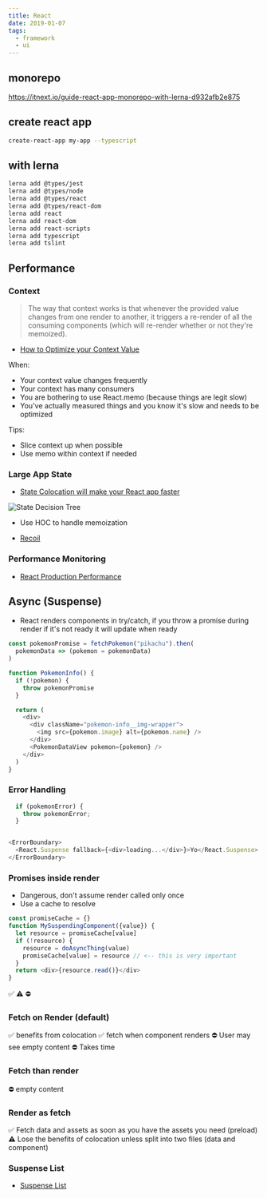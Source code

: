 ```yaml
---
title: React
date: 2019-01-07
tags:
  - framework
  - ui
---
```


## monorepo

https://itnext.io/guide-react-app-monorepo-with-lerna-d932afb2e875

## create react app

```bash
create-react-app my-app --typescript
```

## with lerna

```bash
lerna add @types/jest
lerna add @types/node
lerna add @types/react
lerna add @types/react-dom
lerna add react
lerna add react-dom
lerna add react-scripts
lerna add typescript
lerna add tslint
```

## Performance

### Context

> The way that context works is that whenever the provided value changes from one render to another, it triggers a re-render of all the consuming components (which will re-render whether or not they're memoized).

- [How to Optimize your Context Value](https://github.com/kentcdodds/old-kentcdodds.com/blob/319db97260078ea4c263e75166f05e2cea21ccd1/content/blog/how-to-optimize-your-context-value/index.md)

When:

- Your context value changes frequently
- Your context has many consumers
- You are bothering to use React.memo (because things are legit slow)
- You've actually measured things and you know it's slow and needs to be optimized

Tips:

- Slice context up when possible
- Use memo within context if needed

### Large App State

- [State Colocation will make your React app faster](https://kentcdodds.com/blog/state-colocation-will-make-your-react-app-faster)

![State Decision Tree](https://res.cloudinary.com/kentcdodds-com/image/upload/f_auto,q_auto,dpr_2.0,w_1600/v1625033349/kentcdodds.com/content/blog/state-colocation-will-make-your-react-app-faster/where-to-put-state.png)

- Use HOC to handle memoization

- [Recoil](https://recoiljs.org/docs/basic-tutorial/intro)

### Performance Monitoring

- [React Production Performance](https://kentcdodds.com/blog/react-production-performance-monitoring)

## Async (Suspense)

- React renders components in try/catch, if you throw a promise during render if it's not ready it will update when ready

```typescript
const pokemonPromise = fetchPokemon("pikachu").then(
  pokemonData => (pokemon = pokemonData)
)

function PokemonInfo() {
  if (!pokemon) {
    throw pokemonPromise
  }

  return (
    <div>
      <div className="pokemon-info__img-wrapper">
        <img src={pokemon.image} alt={pokemon.name} />
      </div>
      <PokemonDataView pokemon={pokemon} />
    </div>
  )
}
```

### Error Handling

```typescript
  if (pokemonError) {
    throw pokemonError;
  }


<ErrorBoundary>
  <React.Suspense fallback={<div>loading...</div>}>Yo</React.Suspense>
</ErrorBoundary>
```

### Promises inside render 

- Dangerous, don't assume render called only once
- Use a cache to resolve

```typescript
const promiseCache = {}
function MySuspendingComponent({value}) {
  let resource = promiseCache[value]
  if (!resource) {
    resource = doAsyncThing(value)
    promiseCache[value] = resource // <-- this is very important
  }
  return <div>{resource.read()}</div>
}
```

✅ ⚠️ ⛔
### Fetch on Render (default)

✅ benefits from colocation
✅ fetch when component renders
⛔ User may see empty content
⛔ Takes time

### Fetch than render

⛔ empty content

### Render as fetch

✅ Fetch data and assets as soon as you have the assets you need (preload)
⚠️ Lose the benefits of colocation unless split into two files (data and component)


### Suspense List

- [Suspense List](https://17.reactjs.org/docs/concurrent-mode-reference.html#suspenselist)